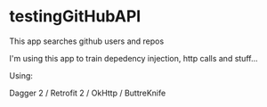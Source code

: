# testingGitHubAPI
This app searches github users and repos

I'm using this app to train depedency injection, http calls and stuff...

Using:

Dagger 2 / Retrofit 2 / OkHttp / ButtreKnife 
